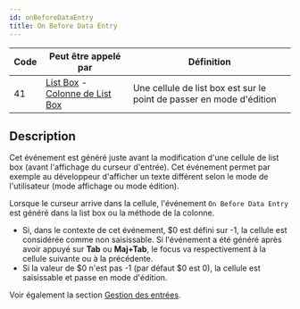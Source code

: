 ```yaml
---
id: onBeforeDataEntry
title: On Before Data Entry
---
```


| Code | Peut être appelé par                                                                                                  | Définition                                                           |
| ---- | --------------------------------------------------------------------------------------------------------------------- | -------------------------------------------------------------------- |
| 41   | [List Box](FormObjects/listbox_overview.md) - [Colonne de List Box](FormObjects/listbox_overview.md#list-box-columns) | Une cellule de list box est sur le point de passer en mode d'édition |

## Description

Cet événement est généré juste avant la modification d'une cellule de list box (avant l'affichage du curseur d'entrée). Cet événement permet par exemple au développeur d'afficher un texte différent selon le mode de l'utilisateur (mode affichage ou mode édition).

Lorsque le curseur arrive dans la cellule, l'événement `On Before Data Entry` est généré dans la list box ou la méthode de la colonne.

- Si, dans le contexte de cet événement, $0 est défini sur -1, la cellule est considérée comme non saisissable. Si l'événement a été généré après avoir appuyé sur **Tab** ou **Maj+Tab**, le focus va respectivement à la cellule suivante ou à la précédente.
- Si la valeur de $0 n'est pas -1 (par défaut $0 est 0), la cellule est saisissable et passe en mode d'édition.

Voir également la section [Gestion des entrées](FormObjects/listbox_overview.md#managing-entry).
